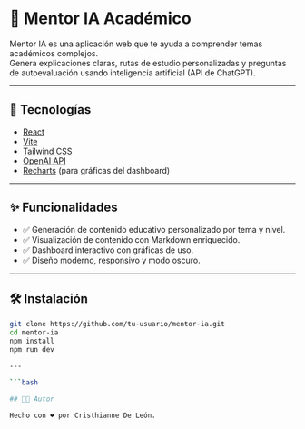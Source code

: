# 🧠 Mentor IA Académico

Mentor IA es una aplicación web que te ayuda a comprender temas académicos complejos.  
Genera explicaciones claras, rutas de estudio personalizadas y preguntas de autoevaluación usando inteligencia artificial (API de ChatGPT).

---

## 🚀 Tecnologías

- [React](https://reactjs.org/)
- [Vite](https://vitejs.dev/)
- [Tailwind CSS](https://tailwindcss.com/)
- [OpenAI API](https://platform.openai.com/)
- [Recharts](https://recharts.org/) (para gráficas del dashboard)

---

## ✨ Funcionalidades

- ✅ Generación de contenido educativo personalizado por tema y nivel.
- ✅ Visualización de contenido con Markdown enriquecido.
- ✅ Dashboard interactivo con gráficas de uso.
- ✅ Diseño moderno, responsivo y modo oscuro.

---

## 🛠️ Instalación

```bash
git clone https://github.com/tu-usuario/mentor-ia.git
cd mentor-ia
npm install
npm run dev

---

```bash

## 🧑‍💻 Autor

Hecho con ❤️ por Cristhianne De León.
